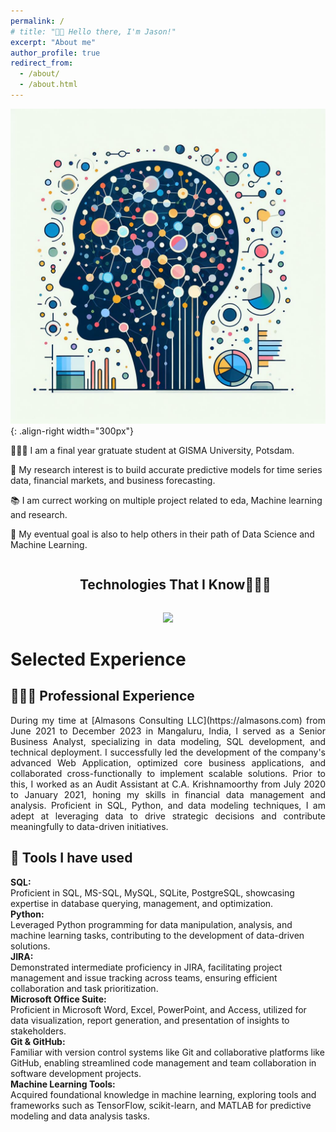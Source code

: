 ```yaml
---
permalink: /
# title: "👋🏼 Hello there, I'm Jason!"
excerpt: "About me"
author_profile: true
redirect_from: 
  - /about/
  - /about.html
---
```




![Illustration of combing data science, ML and language models](/images/text_to_image.jpg){: .align-right width="300px"}


👨🏻‍💻 I am a final year gratuate student at GISMA University, Potsdam.

🔬 My research interest is to build accurate predictive models for time series data, financial markets, and business forecasting.

📚 I am currect working on multiple project related to eda, Machine learning and research.

🎯 My eventual goal is also to help others in their path of Data Science and Machine Learning.

<!--h1 without bottom border-->
<div id="user-content-toc">
  <ul align="center">
    <summary><h2 style="display: inline-block">Technologies That I Know👨🏻‍💻</h2></summary>
  </ul>
</div>
<!--tech stack icons-->
<p align="center">
  <a href="https://skillicons.dev">
    <img src="https://skillicons.dev/icons?i=python,md,mysql,sqlite,fastapi,flask,gitlab,matlab,mongodb,postgres,postman,tensorflow,&perline=6" />
  </a>
</p>


# Selected Experience

## 👨🏻‍🔬 Professional Experience  
<div style="text-align: justify">
During my time at [Almasons Consulting LLC](https://almasons.com) from June 2021 to December 2023 in Mangaluru, India, I served as a Senior Business Analyst, specializing in data modeling, SQL development, and technical deployment. I successfully led the development of the company's advanced Web Application, optimized core business applications, and collaborated cross-functionally to implement scalable solutions. Prior to this, I worked as an Audit Assistant at C.A. Krishnamoorthy from July 2020 to January 2021, honing my skills in financial data management and analysis. Proficient in SQL, Python, and data modeling techniques, I am adept at leveraging data to drive strategic decisions and contribute meaningfully to data-driven initiatives.
</div>

## 🧿 Tools I have used

**SQL:**  
Proficient in SQL, MS-SQL, MySQL, SQLite, PostgreSQL, showcasing expertise in database querying, management, and optimization.  
**Python:**  
Leveraged Python programming for data manipulation, analysis, and machine learning tasks, contributing to the development of data-driven solutions.  
**JIRA:**  
Demonstrated intermediate proficiency in JIRA, facilitating project management and issue tracking across teams, ensuring efficient collaboration and task prioritization.  
**Microsoft Office Suite:**  
Proficient in Microsoft Word, Excel, PowerPoint, and Access, utilized for data visualization, report generation, and presentation of insights to stakeholders.  
**Git & GitHub:**  
Familiar with version control systems like Git and collaborative platforms like GitHub, enabling streamlined code management and team collaboration in software development projects.  
**Machine Learning Tools:**  
Acquired foundational knowledge in machine learning, exploring tools and frameworks such as TensorFlow, scikit-learn, and MATLAB for predictive modeling and data analysis tasks. 

